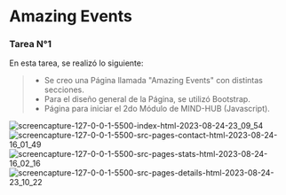 # Amazing Events
### Tarea N°1

En esta tarea, se realizó lo siguiente:
>- Se creo una Página llamada "Amazing Events" con distintas secciones.
>- Para el diseño general de la Página, se utilizó Bootstrap.
>- Página para iniciar el 2do Módulo de MIND-HUB (Javascript).

![screencapture-127-0-0-1-5500-index-html-2023-08-24-23_09_54](https://github.com/JoshuaLezcanoRepo/amazingEvents/assets/96133436/d6a1d036-325a-45b4-9540-43546caf8cab)
![screencapture-127-0-0-1-5500-src-pages-contact-html-2023-08-24-16_01_49](https://github.com/JoshuaLezcanoRepo/amazingEvents/assets/96133436/41219de3-6a4f-40ad-a88a-f9bb5f5d3435)
![screencapture-127-0-0-1-5500-src-pages-stats-html-2023-08-24-16_02_16](https://github.com/JoshuaLezcanoRepo/amazingEvents/assets/96133436/fb3df066-2a4a-42da-8426-4c3561b5c7fb)
![screencapture-127-0-0-1-5500-src-pages-details-html-2023-08-24-23_10_22](https://github.com/JoshuaLezcanoRepo/amazingEvents/assets/96133436/479f369f-c211-4031-8d22-f9af5f235dfd)
